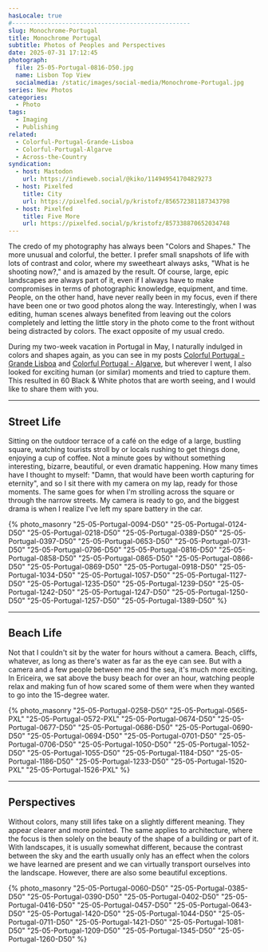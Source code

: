 ```yaml
---
hasLocale: true
#--------------------------------------------------
slug: Monochrome-Portugal
title: Monochrome Portugal
subtitle: Photos of Peoples and Perspectives
date: 2025-07-31 17:12:45
photograph:
  file: 25-05-Portugal-0816-D50.jpg
  name: Lisbon Top View
  socialmedia: /static/images/social-media/Monochrome-Portugal.jpg
series: New Photos
categories:
  - Photo
tags:
  - Imaging
  - Publishing
related:
  - Colorful-Portugal-Grande-Lisboa
  - Colorful-Portugal-Algarve
  - Across-the-Country
syndication:
  - host: Mastodon
    url: https://indieweb.social/@kiko/114949541704829273
  - host: Pixelfed
    title: City
    url: https://pixelfed.social/p/kristofz/856572381187343798
  - host: Pixelfed
    title: Five More
    url: https://pixelfed.social/p/kristofz/857338870652034748
---
```


The credo of my photography has always been "Colors and Shapes." The more unusual and colorful, the better. I prefer small snapshots of life with lots of contrast and color, where my sweetheart always asks, "What is he shooting now?," and is amazed by the result. Of course, large, epic landscapes are always part of it, even if I always have to make compromises in terms of photographic knowledge, equipment, and time. People, on the other hand, have never really been in my focus, even if there have been one or two good photos along the way. Interestingly, when I was editing, human scenes always benefited from leaving out the colors completely and letting the little story in the photo come to the front without being distracted by colors. The exact opposite of my usual credo.

During my two-week vacation in Portugal in May, I naturally indulged in colors and shapes again, as you can see in my posts [Colorful Portugal - Grande Lisboa](/posts/Colorful-Portugal-Grande-Lisboa) and [Colorful Portugal - Algarve](/posts/Colorful-Portugal-Algarve), but wherever I went, I also looked for exciting human (or similar) moments and tried to capture them. This resulted in 60 Black & White photos that are worth seeing, and I would like to share them with you.

<!-- more -->

---

## Street Life

Sitting on the outdoor terrace of a café on the edge of a large, bustling square, watching tourists stroll by or locals rushing to get things done, enjoying a cup of coffee. Not a minute goes by without something interesting, bizarre, beautiful, or even dramatic happening. How many times have I thought to myself: "Damn, that would have been worth capturing for eternity", and so I sit there with my camera on my lap, ready for those moments. The same goes for when I'm strolling across the square or through the narrow streets. My camera is ready to go, and the biggest drama is when I realize I've left my spare battery in the car.

{% photo_masonry
"25-05-Portugal-0094-D50"
"25-05-Portugal-0124-D50"
"25-05-Portugal-0218-D50"
"25-05-Portugal-0389-D50"
"25-05-Portugal-0397-D50"
"25-05-Portugal-0653-D50"
"25-05-Portugal-0731-D50"
"25-05-Portugal-0796-D50"
"25-05-Portugal-0816-D50"
"25-05-Portugal-0858-D50"
"25-05-Portugal-0865-D50"
"25-05-Portugal-0866-D50"
"25-05-Portugal-0869-D50"
"25-05-Portugal-0918-D50"
"25-05-Portugal-1034-D50"
"25-05-Portugal-1057-D50"
"25-05-Portugal-1127-D50"
"25-05-Portugal-1235-D50"
"25-05-Portugal-1239-D50"
"25-05-Portugal-1242-D50"
"25-05-Portugal-1247-D50"
"25-05-Portugal-1250-D50"
"25-05-Portugal-1257-D50"
"25-05-Portugal-1389-D50"
%}

---

## Beach Life

Not that I couldn't sit by the water for hours without a camera. Beach, cliffs, whatever, as long as there's water as far as the eye can see. But with a camera and a few people between me and the sea, it's much more exciting. In Ericeira, we sat above the busy beach for over an hour, watching people relax and making fun of how scared some of them were when they wanted to go into the 15-degree water.

{% photo_masonry
"25-05-Portugal-0258-D50"
"25-05-Portugal-0565-PXL"
"25-05-Portugal-0572-PXL"
"25-05-Portugal-0674-D50"
"25-05-Portugal-0677-D50"
"25-05-Portugal-0686-D50"
"25-05-Portugal-0690-D50"
"25-05-Portugal-0694-D50"
"25-05-Portugal-0701-D50"
"25-05-Portugal-0706-D50"
"25-05-Portugal-1050-D50"
"25-05-Portugal-1052-D50"
"25-05-Portugal-1055-D50"
"25-05-Portugal-1184-D50"
"25-05-Portugal-1186-D50"
"25-05-Portugal-1233-D50"
"25-05-Portugal-1520-PXL"
"25-05-Portugal-1526-PXL"
%}

---

## Perspectives

Without colors, many still lifes take on a slightly different meaning. They appear clearer and more pointed. The same applies to architecture, where the focus is then solely on the beauty of the shape of a building or part of it. With landscapes, it is usually somewhat different, because the contrast between the sky and the earth usually only has an effect when the colors we have learned are present and we can virtually transport ourselves into the landscape. However, there are also some beautiful exceptions.

{% photo_masonry
"25-05-Portugal-0060-D50"
"25-05-Portugal-0385-D50"
"25-05-Portugal-0390-D50"
"25-05-Portugal-0402-D50"
"25-05-Portugal-0416-D50"
"25-05-Portugal-0457-D50"
"25-05-Portugal-0643-D50"
"25-05-Portugal-1420-D50"
"25-05-Portugal-1044-D50"
"25-05-Portugal-0711-D50"
"25-05-Portugal-1421-D50"
"25-05-Portugal-1081-D50"
"25-05-Portugal-1209-D50"
"25-05-Portugal-1345-D50"
"25-05-Portugal-1260-D50"
%}
